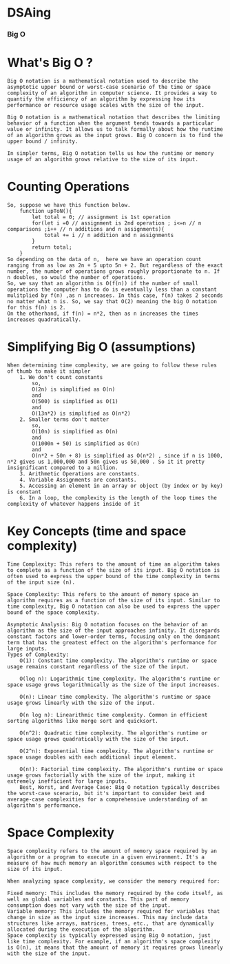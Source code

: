 # DSAing

### Big O

# What's Big O ?

    Big O notation is a mathematical notation used to describe the asymptotic upper bound or worst-case scenario of the time or space complexity of an algorithm in computer science. It provides a way to quantify the efficiency of an algorithm by expressing how its performance or resource usage scales with the size of the input.

    Big O notation is a mathematical notation that describes the limiting behavior of a function when the argument tends towards a particular value or infinity. It allows us to talk formally about how the runtime of an algorithm grows as the input grows. Big O concern is to find the upper bound / infinity.

    In simpler terms, Big O notation tells us how the runtime or memory usage of an algorithm grows relative to the size of its input.

# Counting Operations

    So, suppose we have this function below.
        function upToN(){
            let total = 0; // assignment is 1st operation
            for(let i =0 // assignment is 2nd operation ; i<=n // n comparisons ;i++ // n additions and n assignments){
                total += i // n addition and n assignments
            }
            return total;
        }
    So depending on the data of n,  here we have an operation count ranging from as low as 2n + 5 upto 5n + 2. But regardless of the exact number, the number of operations grows roughly proportionate to n. If n doubles, so would the number of operations.
    So, we say that an algorithm is O(f(n)) if the number of small operations the computer has to do is eventually less than a constant mulitplied by f(n) ,as n increases. In this case, f(n) takes 2 seconds no matter what n is. So, we say that O(2) meaning the big O notation for this f(n) is 2.
    On the otherhand, if f(n) = n*2, then as n increases the times increases quadratically.

# Simplifying Big O (assumptions)

    When determining time complexity, we are going to follow these rules of thumb to make it simpler
        1. We don't count constants
            so,
            O(2n) is simplified as O(n)
            and
            O(500) is simplified as O(1)
            and
            O(13n*2) is simplified as O(n*2)
        2. Smaller terms don't matter
            so,
            O(10n) is simplified as O(n)
            and
            O(1000n + 50) is simplified as O(n)
            and
            O(n*2 + 50n + 8) is simplified as O(n*2) , since if n is 1000, n*2 gives us 1,000,000 and 50n gives us 50,000 . So it it pretty insignificant compared to a million.
        3. Arithmetic Operations are constants.
        4. Variable Assignments are constants.
        5. Accessing an element in an array or object (by index or by key) is constant
        6. In a loop, the complexity is the length of the loop times the complexity of whatever happens inside of it

# Key Concepts (time and space complexity)

    Time Complexity: This refers to the amount of time an algorithm takes to complete as a function of the size of its input. Big O notation is often used to express the upper bound of the time complexity in terms of the input size (n).

    Space Complexity: This refers to the amount of memory space an algorithm requires as a function of the size of its input. Similar to time complexity, Big O notation can also be used to express the upper bound of the space complexity.

    Asymptotic Analysis: Big O notation focuses on the behavior of an algorithm as the size of the input approaches infinity. It disregards constant factors and lower-order terms, focusing only on the dominant term that has the greatest effect on the algorithm's performance for large inputs.
    Types of Complexity:
        O(1): Constant time complexity. The algorithm's runtime or space usage remains constant regardless of the size of the input.

        O(log n): Logarithmic time complexity. The algorithm's runtime or space usage grows logarithmically as the size of the input increases.

        O(n): Linear time complexity. The algorithm's runtime or space usage grows linearly with the size of the input.

        O(n log n): Linearithmic time complexity. Common in efficient sorting algorithms like merge sort and quicksort.

        O(n^2): Quadratic time complexity. The algorithm's runtime or space usage grows quadratically with the size of the input.

        O(2^n): Exponential time complexity. The algorithm's runtime or space usage doubles with each additional input element.

        O(n!): Factorial time complexity. The algorithm's runtime or space usage grows factorially with the size of the input, making it extremely inefficient for large inputs.
        Best, Worst, and Average Case: Big O notation typically describes the worst-case scenario, but it's important to consider best and average-case complexities for a comprehensive understanding of an algorithm's performance.

# Space Complexity

    Space complexity refers to the amount of memory space required by an algorithm or a program to execute in a given environment. It's a measure of how much memory an algorithm consumes with respect to the size of its input.

    When analyzing space complexity, we consider the memory required for:

    Fixed memory: This includes the memory required by the code itself, as well as global variables and constants. This part of memory consumption does not vary with the size of the input.
    Variable memory: This includes the memory required for variables that change in size as the input size increases. This may include data structures like arrays, matrices, trees, etc., that are dynamically allocated during the execution of the algorithm.
    Space complexity is typically expressed using Big O notation, just like time complexity. For example, if an algorithm's space complexity is O(n), it means that the amount of memory it requires grows linearly with the size of the input.
